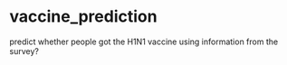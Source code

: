 # vaccine_prediction
predict whether people got the H1N1 vaccine using information from the survey?
